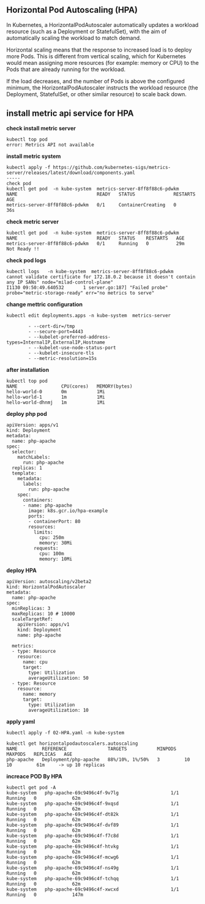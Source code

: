 ## Horizontal Pod Autoscaling (HPA)
In Kubernetes, a HorizontalPodAutoscaler automatically updates a workload resource
(such as a Deployment or StatefulSet), with the aim of automatically scaling the workload to match demand.

Horizontal scaling means that the response to increased load is to deploy more Pods.
This is different from vertical scaling, which for Kubernetes would mean assigning more resources 
(for example: memory or CPU) to 
the Pods that are already running for the workload.

If the load decreases, and the number of Pods is above the configured minimum, the HorizontalPodAutoscaler instructs the workload resource (the Deployment, 
StatefulSet, or other similar resource) to scale back down.

## install metric api service for HPA

**check install metric server**
```
kubectl top pod
error: Metrics API not available
```

**install metric system**
```
kubectl apply -f https://github.com/kubernetes-sigs/metrics-server/releases/latest/download/components.yaml
-----
check pod
kubectl get pod  -n kube-system  metrics-server-8ff8f88c6-pdwkm
NAME                             READY   STATUS              RESTARTS   AGE
metrics-server-8ff8f88c6-pdwkm   0/1     ContainerCreating   0          36s
```

**check metric server**
```
kubectl get pod  -n kube-system  metrics-server-8ff8f88c6-pdwkm
NAME                             READY   STATUS    RESTARTS   AGE
metrics-server-8ff8f88c6-pdwkm   0/1     Running   0          29m
Not Ready !!
```
**check pod logs**
```
kubectl logs   -n kube-system  metrics-server-8ff8f88c6-pdwkm
cannot validate certificate for 172.18.0.2 because it doesn't contain any IP SANs" node="milad-control-plane"
I1130 09:50:49.640532       1 server.go:187] "Failed probe" probe="metric-storage-ready" err="no metrics to serve"
```
**change mettric configuration**
```
kubectl edit deployments.apps -n kube-system  metrics-server
       
        - --cert-dir=/tmp
        - --secure-port=4443
        - --kubelet-preferred-address-types=InternalIP,ExternalIP,Hostname
        - --kubelet-use-node-status-port
        - --kubelet-insecure-tls
        - --metric-resolution=15s

 ```

**after installation**
```
kubectl top pod
NAME                CPU(cores)   MEMORY(bytes)
hello-world-0       0m           1Mi
hello-world-1       1m           1Mi
hello-world-dhnmj   1m           1Mi
```

**deploy php pod**
```
apiVersion: apps/v1
kind: Deployment
metadata:
  name: php-apache
spec:
  selector:
    matchLabels:
      run: php-apache
  replicas: 1
  template:
    metadata:
      labels:
        run: php-apache
    spec:
      containers:
      - name: php-apache
        image: k8s.gcr.io/hpa-example
        ports:
        - containerPort: 80
        resources:
          limits:
            cpu: 250m
            memory: 30Mi
          requests:
            cpu: 100m
            memory: 10Mi
```

**deploy HPA**
```
apiVersion: autoscaling/v2beta2
kind: HorizontalPodAutoscaler
metadata:
  name: php-apache
spec:
  minReplicas: 3
  maxReplicas: 10 # 10000
  scaleTargetRef:
    apiVersion: apps/v1
    kind: Deployment
    name: php-apache

  metrics:
  - type: Resource
    resource:
      name: cpu
      target:
        type: Utilization
        averageUtilization: 50
  - type: Resource
    resource:
      name: memory
      target:
        type: Utilization
        averageUtilization: 10
```

**apply yaml**
```
kubectl apply -f 02-HPA.yaml -n kube-system

kubectl get horizontalpodautoscalers.autoscaling
NAME         REFERENCE               TARGETS           MINPODS   MAXPODS   REPLICAS   AGE
php-apache   Deployment/php-apache   88%/10%, 1%/50%   3         10        10         61m     -> up 10 replicas
```

**increace POD By HPA**
```
kubectl get pod -A
kube-system   php-apache-69c9496c4f-9v7lg                   1/1     Running   0             62m
kube-system   php-apache-69c9496c4f-9xqsd                   1/1     Running   0             62m
kube-system   php-apache-69c9496c4f-dt82k                   1/1     Running   0             62m
kube-system   php-apache-69c9496c4f-dvf89                   1/1     Running   0             62m
kube-system   php-apache-69c9496c4f-f7c8d                   1/1     Running   0             62m
kube-system   php-apache-69c9496c4f-htvkg                   1/1     Running   0             62m
kube-system   php-apache-69c9496c4f-mcwg6                   1/1     Running   0             62m
kube-system   php-apache-69c9496c4f-ns49g                   1/1     Running   0             62m
kube-system   php-apache-69c9496c4f-tchqq                   1/1     Running   0             62m
kube-system   php-apache-69c9496c4f-xwcxd                   1/1     Running   0             147m
```
